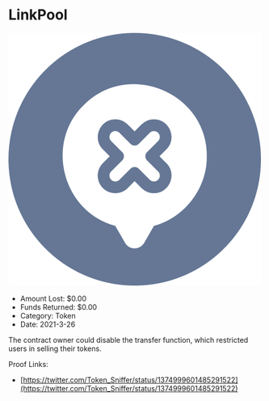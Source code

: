 # LinkPool
![LinkPool](/rektimages/LinkPool.png)
- Amount Lost: $0.00
- Funds Returned: $0.00
- Category: Token
- Date: 2021-3-26

The contract owner could disable the transfer function, which restricted users in selling their tokens.


Proof Links:
- [https://twitter.com/Token_Sniffer/status/1374999601485291522](https://twitter.com/Token_Sniffer/status/1374999601485291522)


